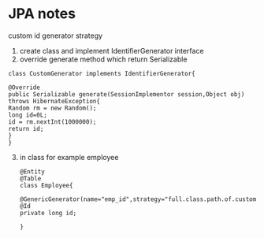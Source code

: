 # JPA notes

custom id generator strategy
1. create class and implement IdentifierGenerator interface
2. override generate method which return Serializable
```
class CustomGenerator implements IdentifierGenerator{

@Override
public Serializable generate(SessionImplementor session,Object obj) throws HibernateException{
Random rm = new Random();
long id=0L;
id = rm.nextInt(1000000);
return id;
}
}
```

3. in class for example employee
   ```
   @Entity
   @Table
   class Employee{

   @GenericGenerator(name="emp_id",strategy="full.class.path.of.custom.generator.CustomGenerator")
   @Id
   private long id;

   }
   ```
